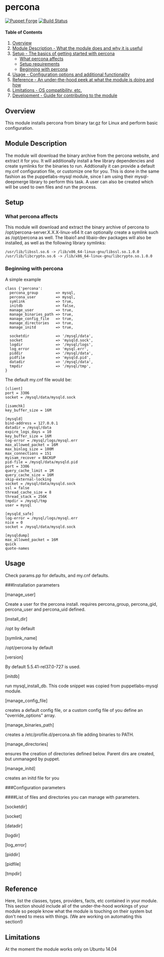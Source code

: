 # percona

[![Puppet Forge](http://img.shields.io/puppetforge/v/lesaux/percona.svg)](https://forge.puppetlabs.com/lesaux/percona)
[![Build Status](http://img.shields.io/travis/lesaux/puppet-percona.svg)](http://travis-ci.org/lesaux/puppet-percona)

#### Table of Contents

1. [Overview](#overview)
2. [Module Description - What the module does and why it is useful](#module-description)
3. [Setup - The basics of getting started with percona](#setup)
    * [What percona affects](#what-percona-affects)
    * [Setup requirements](#setup-requirements)
    * [Beginning with percona](#beginning-with-percona)
4. [Usage - Configuration options and additional functionality](#usage)
5. [Reference - An under-the-hood peek at what the module is doing and how](#reference)
5. [Limitations - OS compatibility, etc.](#limitations)
6. [Development - Guide for contributing to the module](#development)

## Overview

This module installs percona from binary tar.gz for Linux and perform basic configuration.

## Module Description

The module will download the binary archive from the percona website, and extract it for you.
It will additionally install a few library dependencies and create symlinks for the binaries to run.
Addtionally it can provide a default my.cnf configuration file, or customize one for you.
This is done in the same fashion as the puppetlabs-mysql module, since I am using their mysql-deepmerge library
to perform this task. A user can also be created which will be used to own files and run the process.

## Setup

### What percona affects

This module will download and extract the binary archive of percona to /opt/percona-server.X.X.X-linux-x64
It can optionally create a symlink such as /opt/percona as well.
The libaio1 and libaio-dev packages will also be installed, as well as the following library symlinks:
```
/usr/lib/libssl.so.6 -> /lib/x86_64-linux-gnu/libssl.so.1.0.0
/usr/lib/libcrypto.so.6 -> /lib/x86_64-linux-gnu/libcrypto.so.1.0.0
```

### Beginning with percona

A simple example

```
class {'percona':
  percona_group        => mysql,
  percona_user         => mysql,
  symlink              => true,
  initdb               => false,
  manage_user          => true,
  manage_binaries_path => true,
  manage_config_file   => true,
  manage_directories   => true,
  manage_initd         => true,

  socketdir            => '/mysql/data',
  socket               => 'mysqld.sock',
  logdir               => '/mysql/logs',
  log_error            => 'mysql.err',
  piddir               => '/mysql/data',
  pidfile              => 'mysqld.pid',
  datadir              => '/mysql/data',
  tmpdir               => '/mysql/tmp',
}
```

The default my.cnf file would be:

```
[client]
port = 3306
socket = /mysql/data/mysqld.sock

[isamchk]
key_buffer_size = 16M

[mysqld]
bind-address = 127.0.0.1
datadir = /mysql/data
expire_logs_days = 10
key_buffer_size = 16M
log-error = /mysql/logs/mysql.err
max_allowed_packet = 16M
max_binlog_size = 100M
max_connections = 151
myisam_recover = BACKUP
pid-file = /mysql/data/mysqld.pid
port = 3306
query_cache_limit = 1M
query_cache_size = 16M
skip-external-locking
socket = /mysql/data/mysqld.sock
ssl = false
thread_cache_size = 8
thread_stack = 256K
tmpdir = /mysql/tmp
user = mysql

[mysqld_safe]
log-error = /mysql/logs/mysql.err
nice = 0
socket = /mysql/data/mysqld.sock

[mysqldump]
max_allowed_packet = 16M
quick
quote-names
```


## Usage

Check params.pp for defaults, and my.cnf defaults.

###Installation parameters

 [manage_user]

Create a user for the percona install.
requires percona_group, percona_gid, percona_user and percona_uid defined.

 [install_dir]

/opt by default

 [symlink_name]

/opt/percona by default

 [version]

By default 5.5.41-rel37.0-727 is used.

 [initdb]

run mysql_install_db. This code snippet was copied from puppetlabs-mysql module.

 [manage_config_file]

creates a default config file, or a custom config file of you define an "override_options" array.

 [manage_binaries_path]

creates a /etc/profile.d/percona.sh file adding binaries to PATH.

 [manage_directories]

ensures the creation of directories defined below. Parent dirs are created, but unmanaged by puppet.

 [manage_initd]

 creates an initd file for you

###Configuration parameters

####List of files and directories you can manage with parameters.

  [socketdir]

  [socket]

  [datadir]

  [logdir]

  [log_error]

  [piddir]

  [pidfile]

  [tmpdir]

## Reference

Here, list the classes, types, providers, facts, etc contained in your module.
This section should include all of the under-the-hood workings of your module so
people know what the module is touching on their system but don't need to mess
with things. (We are working on automating this section!)

## Limitations

At the moment the module works only on Ubuntu 14.04

